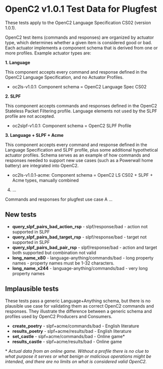 # OpenC2 v1.0.1 Test Data for Plugfest

These tests apply to the OpenC2 Language Specification CS02 (version 1.0.1).

OpenC2 test items (commands and responses) are organized by actuator type, which determines whether a given item
is considered good or bad. Each actuator implements a component schema that is derived from one or more profiles.
Example actuator types are:

**1. Language**

This component accepts every command and response defined in the OpenC2 Language Specification,
and no Actuator Profiles.

* oc2ls-v1.0.1: Component schema = OpenC2 Language Spec CS02

**2. SLPF**

This component accepts commands and responses defined in the OpenC2 Stateless Packet Filtering profile.  Language
elements not used by the SLPF profile are not accepted.

* oc2slpf-v1.0.1: Component schema = OpenC2 SLPF Profile

**3. Language + SLPF + Acme**

This component accepts every command and response defined in the Language Specification and SLPF profile,
plus some additional hypothetical actuator profiles.  Schema serves as an example of how
commands and responses needed to support new use cases (such as a Powerwall home battery) are integrated
into OpenC2.

* oc2ls-v1.0.1-acme: Component schema = OpenC2 LS CS02 + SLPF + Acme types, manually combined

4. <New Actuator A> ...

Commands and responses for plugfest use case A ...


## New tests
* **query_slpf_pairs_bad_action_rsp** - slpf/response/bad - action not supported in SLPF
* **query_slpf_pairs_bad_target_rsp** - slpf/response/bad - target not supported in SLPF
* **query_slpf_pairs_bad_pair_rsp** - slpf/response/bad - action and target both supported but combination not valid
* **long_name_x80** - language-anything/commands/bad - long property names - property names must be 1-32 characters.
* **long_name_x244** - language-anything/commands/bad - very long property names

## Implausible tests
These tests pass a generic Language+Anything schema, but there is no plausible use case for validating them
as correct OpenC2 commands and responses.
They illustrate the difference between a generic schema and profiles used by OpenC2 Producers and Consumers.
* **create_poetry** - slpf+acme/commands/bad - English literature
* **results_poetry** - slpf+acme/results/bad - English literature
* **set_castle** - slpf+acme/commands/bad - Online game*
* **results_castle** - slpf+acme/results/bad - Online game

\* *Actual data from an online game.  Without a profile there is no*
*clue to what purpose it serves or what benign or malicious operations might be intended,*
*and there are no limits on what is considered valid OpenC2.*
